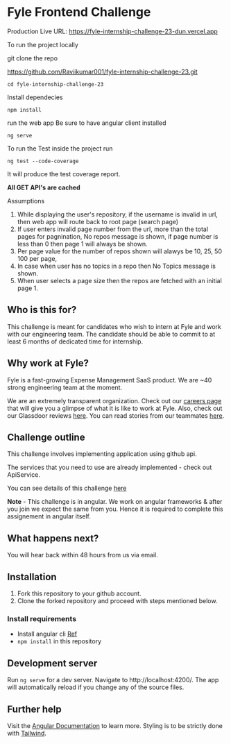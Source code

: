 # Fyle Frontend Challenge

Production Live URL: https://fyle-internship-challenge-23-dun.vercel.app

To run the project locally

git clone the repo

https://github.com/Raviikumar001/fyle-internship-challenge-23.git

```
cd fyle-internship-challenge-23
```

Install dependecies

```
npm install
```

run the web app
Be sure to have angular client installed

```
ng serve
```

To run the Test
inside the project run

```
ng test --code-coverage
```

It will produce the test coverage report.

**All GET API's are cached**

Assumptions

1. While displaying the user's repository, if the username is invalid in url, then web app will route back to root page (search page)
2. If user enters invalid page number from the url, more than the total pages for pagnination, No repos message is shown, if page number is less than 0 then page 1 will always be shown.
3. Per page value for the number of repos shown will alawys be 10, 25, 50 100 per page,
4. In case when user has no topics in a repo then No Topics message is shown.
5. When user selects a page size then the repos are fetched with an initial page 1.

## Who is this for?

This challenge is meant for candidates who wish to intern at Fyle and work with our engineering team. The candidate should be able to commit to at least 6 months of dedicated time for internship.

## Why work at Fyle?

Fyle is a fast-growing Expense Management SaaS product. We are ~40 strong engineering team at the moment.

We are an extremely transparent organization. Check out our [careers page](https://careers.fylehq.com) that will give you a glimpse of what it is like to work at Fyle. Also, check out our Glassdoor reviews [here](https://www.glassdoor.co.in/Reviews/Fyle-Reviews-E1723235.htm). You can read stories from our teammates [here](https://stories.fylehq.com).

## Challenge outline

This challenge involves implementing application using github api.

The services that you need to use are already implemented - check out ApiService.

You can see details of this challenge [here](https://fyleuniverse.notion.site/fyleuniverse/Fyle-Frontend-development-challenge-cb5085e5e0864e769e7b98c694400aaa)

**Note** - This challenge is in angular. We work on angular frameworks & after you join we expect the same from you. Hence it is required to complete this assignement in angular itself.

## What happens next?

You will hear back within 48 hours from us via email.

## Installation

1. Fork this repository to your github account.
2. Clone the forked repository and proceed with steps mentioned below.

### Install requirements

- Install angular cli [Ref](https://angular.io/cli)
- `npm install` in this repository

## Development server

Run `ng serve` for a dev server. Navigate to http://localhost:4200/. The app will automatically reload if you change any of the source files.

## Further help

Visit the [Angular Documentation](https://angular.io/guide/styleguide) to learn more.
Styling is to be strictly done with [Tailwind](https://tailwindcss.com/docs/installation).
